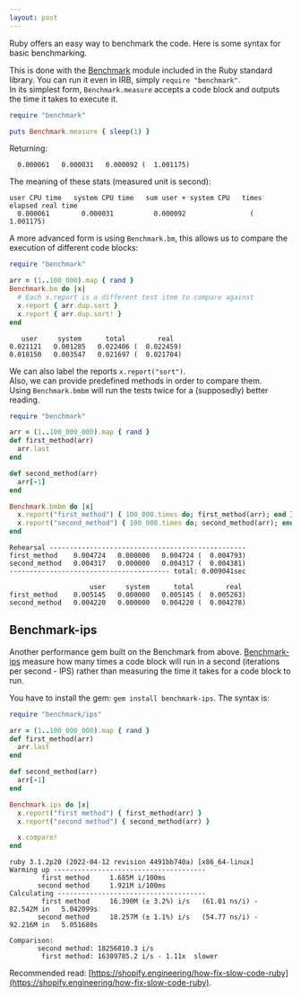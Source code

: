 ```yaml
---
layout: post
---
```


Ruby offers an easy way to benchmark the code. Here is some syntax for basic benchmarking.

This is done with the [Benchmark](https://github.com/ruby/benchmark) module included in the Ruby standard library. You can run it even in IRB, simply `require "benchmark"`.   
In its simplest form, `Benchmark.measure` accepts a code block and outputs the time it takes to execute it.
```rb
require "benchmark"

puts Benchmark.measure { sleep(1) }
```
Returning:
```
  0.000061   0.000031   0.000092 (  1.001175)
```
The meaning of these stats (measured unit is second):
```
user CPU time   system CPU time   sum user + system CPU   times elapsed real time
  0.000061        0.000031          0.000092                (  1.001175)
```

A more advanced form is using `Benchmark.bm`, this allows us to compare the execution of different code blocks:
```rb
require "benchmark"

arr = (1..100_000).map { rand }
Benchmark.bm do |x|
  # Each x.report is a different test item to compare against
  x.report { arr.dup.sort }
  x.report { arr.dup.sort! }
end
```
```
   user     system      total        real
0.021121   0.001285   0.022406 (  0.022459)
0.018150   0.003547   0.021697 (  0.021704)
```

We can also label the reports `x.report("sort")`.   
Also, we can provide predefined methods in order to compare them.   
Using `Benchmark.bmbm` will run the tests twice for a (supposedly) better reading.   

```rb
require "benchmark"

arr = (1..100_000_000).map { rand }
def first_method(arr)
  arr.last
end

def second_method(arr)
  arr[-1]
end

Benchmark.bmbm do |x|
  x.report("first_method") { 100_000.times do; first_method(arr); end }
  x.report("second_method") { 100_000.times do; second_method(arr); end }
end
```
```
Rehearsal -------------------------------------------------
first_method    0.004724   0.000000   0.004724 (  0.004793)
second_method   0.004317   0.000000   0.004317 (  0.004381)
---------------------------------------- total: 0.009041sec

                    user     system      total        real
first_method    0.005145   0.000000   0.005145 (  0.005263)
second_method   0.004220   0.000000   0.004220 (  0.004278)
```

## Benchmark-ips
Another performance gem built on the Benchmark from above. [Benchmark-ips](https://github.com/evanphx/benchmark-ips) measure how many times a code block will run in a second (iterations per second - IPS) rather than measuring the time it takes for a code block to run.

You have to install the gem: `gem install benchmark-ips`. The syntax is:
```rb
require "benchmark/ips"

arr = (1..100_000_000).map { rand }
def first_method(arr)
  arr.last
end

def second_method(arr)
  arr[-1]
end

Benchmark.ips do |x|
  x.report("first method") { first_method(arr) }
  x.report("second method") { second_method(arr) }

  x.compare!
end
```
```
ruby 3.1.2p20 (2022-04-12 revision 4491bb740a) [x86_64-linux]
Warming up --------------------------------------
        first method     1.685M i/100ms
       second method     1.921M i/100ms
Calculating -------------------------------------
        first method     16.390M (± 3.2%) i/s   (61.01 ns/i) -     82.542M in   5.042099s
       second method     18.257M (± 1.1%) i/s   (54.77 ns/i) -     92.216M in   5.051680s

Comparison:
       second method: 18256810.3 i/s
        first method: 16389785.2 i/s - 1.11x  slower
```

Recommended read: [https://shopify.engineering/how-fix-slow-code-ruby](https://shopify.engineering/how-fix-slow-code-ruby).